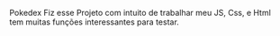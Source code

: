 Pokedex 
Fiz esse Projeto com intuito de trabalhar meu JS, Css, e Html<br>
tem muitas funções interessantes para testar.
